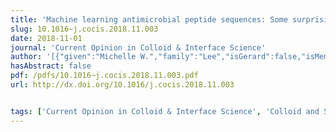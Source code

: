 ```yaml
---
title: 'Machine learning antimicrobial peptide sequences: Some surprising variations on the theme of amphiphilic assembly'
slug: 10.1016~j.cocis.2018.11.003
date: 2018-11-01
journal: 'Current Opinion in Colloid & Interface Science'
author: '[{"given":"Michelle W.","family":"Lee","isGerard":false,"isMember":true,"isFirst":false,"isCorresponding":false},{"given":"Ernest Y.","family":"Lee","isGerard":false,"isMember":true,"isFirst":false,"isCorresponding":false},{"given":"Andrew L.","family":"Ferguson","isGerard":false,"isMember":false,"isFirst":false,"isCorresponding":false},{"given":"Gerard C.L.","family":"Wong","isGerard":true,"isMember":true,"isFirst":false,"isCorresponding":false}]'
hasAbstract: false
pdf: /pdfs/10.1016~j.cocis.2018.11.003.pdf
url: http://dx.doi.org/10.1016/j.cocis.2018.11.003


tags: ['Current Opinion in Colloid & Interface Science', 'Colloid and Surface Chemistry', 'Polymers and Plastics', 'Physical and Theoretical Chemistry', 'Surfaces and Interfaces']
---
```

<!--truncate-->